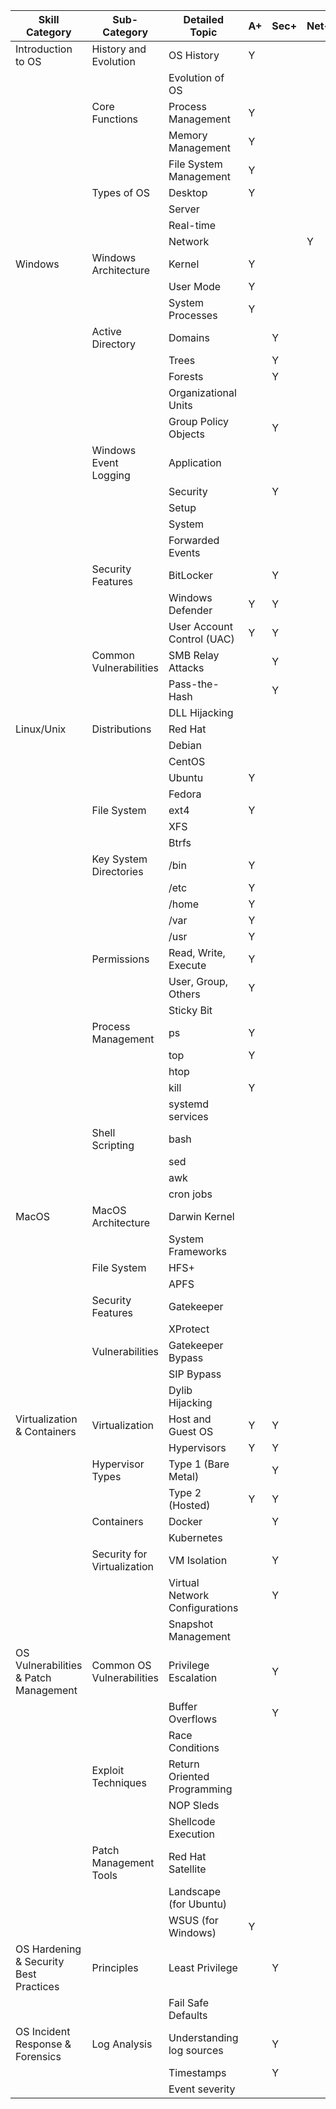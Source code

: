 | Skill Category                         | Sub-Category                | Detailed Topic                 | A+  | Sec+ | Net+ |
| -------------------------------------- | --------------------------- | ------------------------------ | --- | ---- | ---- |
| Introduction to OS                     | History and Evolution       | OS History                     | Y   |      |      |
|                                        |                             | Evolution of OS                |     |      |      |
|                                        | Core Functions              | Process Management             | Y   |      |      |
|                                        |                             | Memory Management              | Y   |      |      |
|                                        |                             | File System Management         | Y   |      |      |
|                                        | Types of OS                 | Desktop                        | Y   |      |      |
|                                        |                             | Server                         |     |      |      |
|                                        |                             | Real-time                      |     |      |      |
|                                        |                             | Network                        |     |      | Y    |
| Windows                                | Windows Architecture        | Kernel                         | Y   |      |      |
|                                        |                             | User Mode                      | Y   |      |      |
|                                        |                             | System Processes               | Y   |      |      |
|                                        | Active Directory            | Domains                        |     | Y    |      |
|                                        |                             | Trees                          |     | Y    |      |
|                                        |                             | Forests                        |     | Y    |      |
|                                        |                             | Organizational Units           |     |      |      |
|                                        |                             | Group Policy Objects           |     | Y    |      |
|                                        | Windows Event Logging       | Application                    |     |      |      |
|                                        |                             | Security                       |     | Y    |      |
|                                        |                             | Setup                          |     |      |      |
|                                        |                             | System                         |     |      |      |
|                                        |                             | Forwarded Events               |     |      |      |
|                                        | Security Features           | BitLocker                      |     | Y    |      |
|                                        |                             | Windows Defender               | Y   | Y    |      |
|                                        |                             | User Account Control (UAC)     | Y   | Y    |      |
|                                        | Common Vulnerabilities      | SMB Relay Attacks              |     | Y    |      |
|                                        |                             | Pass-the-Hash                  |     | Y    |      |
|                                        |                             | DLL Hijacking                  |     |      |      |
| Linux/Unix                             | Distributions               | Red Hat                        |     |      |      |
|                                        |                             | Debian                         |     |      |      |
|                                        |                             | CentOS                         |     |      |      |
|                                        |                             | Ubuntu                         | Y   |      |      |
|                                        |                             | Fedora                         |     |      |      |
|                                        | File System                 | ext4                           | Y   |      |      |
|                                        |                             | XFS                            |     |      |      |
|                                        |                             | Btrfs                          |     |      |      |
|                                        | Key System Directories      | /bin                           | Y   |      |      |
|                                        |                             | /etc                           | Y   |      |      |
|                                        |                             | /home                          | Y   |      |      |
|                                        |                             | /var                           | Y   |      |      |
|                                        |                             | /usr                           | Y   |      |      |
|                                        | Permissions                 | Read, Write, Execute           | Y   |      |      |
|                                        |                             | User, Group, Others            | Y   |      |      |
|                                        |                             | Sticky Bit                     |     |      |      |
|                                        | Process Management          | ps                             | Y   |      |      |
|                                        |                             | top                            | Y   |      |      |
|                                        |                             | htop                           |     |      |      |
|                                        |                             | kill                           | Y   |      |      |
|                                        |                             | systemd services               |     |      |      |
|                                        | Shell Scripting             | bash                           |     |      |      |
|                                        |                             | sed                            |     |      |      |
|                                        |                             | awk                            |     |      |      |
|                                        |                             | cron jobs                      |     |      |      |
| MacOS                                  | MacOS Architecture          | Darwin Kernel                  |     |      |      |
|                                        |                             | System Frameworks              |     |      |      |
|                                        | File System                 | HFS+                           |     |      |      |
|                                        |                             | APFS                           |     |      |      |
|                                        | Security Features           | Gatekeeper                     |     |      |      |
|                                        |                             | XProtect                       |     |      |      |
|                                        | Vulnerabilities             | Gatekeeper Bypass              |     |      |      |
|                                        |                             | SIP Bypass                     |     |      |      |
|                                        |                             | Dylib Hijacking                |     |      |      |
| Virtualization & Containers            | Virtualization              | Host and Guest OS              | Y   | Y    |      |
|                                        |                             | Hypervisors                    | Y   | Y    |      |
|                                        | Hypervisor Types            | Type 1 (Bare Metal)            |     | Y    |      |
|                                        |                             | Type 2 (Hosted)                | Y   | Y    |      |
|                                        | Containers                  | Docker                         |     | Y    |      |
|                                        |                             | Kubernetes                     |     |      |      |
|                                        | Security for Virtualization | VM Isolation                   |     | Y    |      |
|                                        |                             | Virtual Network Configurations |     | Y    |      |
|                                        |                             | Snapshot Management            |     |      |      |
| OS Vulnerabilities & Patch Management  | Common OS Vulnerabilities   | Privilege Escalation           |     | Y    |      |
|                                        |                             | Buffer Overflows               |     | Y    |      |
|                                        |                             | Race Conditions                |     |      |      |
|                                        | Exploit Techniques          | Return Oriented Programming    |     |      |      |
|                                        |                             | NOP Sleds                      |     |      |      |
|                                        |                             | Shellcode Execution            |     |      |      |
|                                        | Patch Management Tools      | Red Hat Satellite              |     |      |      |
|                                        |                             | Landscape (for Ubuntu)         |     |      |      |
|                                        |                             | WSUS (for Windows)             | Y   |      |      |
| OS Hardening & Security Best Practices | Principles                  | Least Privilege                |     | Y    |      |
|                                        |                             | Fail Safe Defaults             |     |      |      |
| OS Incident Response & Forensics       | Log Analysis                | Understanding log sources      |     | Y    |      |
|                                        |                             | Timestamps                     |     | Y    |      |
|                                        |                             | Event severity                 |     |      |      |

